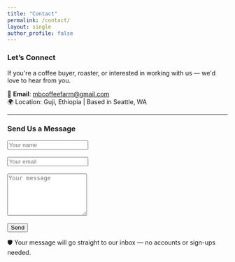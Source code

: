 ```yaml
---
title: "Contact"
permalink: /contact/
layout: single
author_profile: false
---
```


### Let’s Connect

If you're a coffee buyer, roaster, or interested in working with us — we'd love to hear from you.

📧 **Email**: [mbcoffeefarm@gmail.com](mailto:mbcoffeefarm@gmail.com)  
🌍 Location: Guji, Ethiopia | Based in Seattle, WA

---

### Send Us a Message

<form action="https://formsubmit.co/mbcoffeefarm@gmail.com" method="POST">
  <input type="text" name="name" placeholder="Your name" required><br><br>
  <input type="email" name="email" placeholder="Your email" required><br><br>
  <textarea name="message" placeholder="Your message" rows="6" required></textarea><br><br>
  <button type="submit">Send</button>
</form>

🛡️ Your message will go straight to our inbox — no accounts or sign-ups needed.

